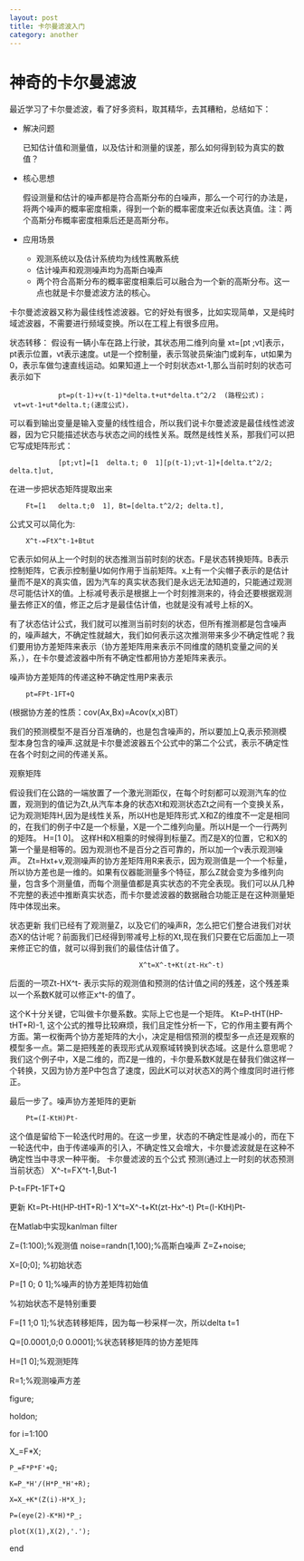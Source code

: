 ```yaml
---
layout: post
title: 卡尔曼滤波入门
category: another
---
```


# 神奇的卡尔曼滤波
最近学习了卡尔曼滤波，看了好多资料，取其精华，去其糟粕，总结如下：

- 解决问题

    已知估计值和测量值，以及估计和测量的误差，那么如何得到较为真实的数值？
- 核心思想

    假设测量和估计的噪声都是符合高斯分布的白噪声，那么一个可行的办法是，将两个噪声的概率密度相乘，得到一个新的概率密度来近似表达真值。注：两个高斯分布概率密度相乘后还是高斯分布。
- 应用场景

    - 观测系统以及估计系统均为线性离散系统
    - 估计噪声和观测噪声均为高斯白噪声
    - 两个符合高斯分布的概率密度相乘后可以融合为一个新的高斯分布。这一点也就是卡尔曼滤波方法的核心。

卡尔曼滤波器又称为最佳线性滤波器。它的好处有很多，比如实现简单，又是纯时域滤波器，不需要进行频域变换。所以在工程上有很多应用。

状态转移：
假设有一辆小车在路上行驶，其状态用二维列向量 xt=[pt  ;vt]表示，pt表示位置，vt表示速度。ut是一个控制量，表示驾驶员柴油门或刹车，ut如果为0，表示车做匀速直线运动。如果知道上一个时刻状态xt-1,那么当前时刻的状态可表示如下

                pt=p(t-1)+v(t-1)*delta.t+ut*delta.t^2/2  (路程公式)；
     vt=vt-1+ut*delta.t;(速度公式)，
                    
可以看到输出变量是输入变量的线性组合，所以我们说卡尔曼滤波是最佳线性滤波器，因为它只能描述状态与状态之间的线性关系。既然是线性关系，那我们可以把它写成矩阵形式：

                [pt;vt]=[1  delta.t; 0  1][p(t-1);vt-1]+[delta.t^2/2; delta.t]ut,
                
在进一步把状态矩阵提取出来

        Ft=[1   delta.t;0  1], Bt=[delta.t^2/2; delta.t],
        
        
公式又可以简化为:
       
        X^t-=FtX^t-1+Btut

 它表示如何从上一个时刻的状态推测当前时刻的状态。F是状态转换矩阵。B表示控制矩阵，它表示控制量U如何作用于当前矩阵。x上有一个尖帽子表示的是估计量而不是X的真实值，因为汽车的真实状态我们是永远无法知道的，只能通过观测尽可能估计X的值。上标减号表示是根据上一个时刻推测来的，待会还要根据观测量去修正X的值，修正之后才是最佳估计值，也就是没有减号上标的X。
 
有了状态估计公式，我们就可以推测当前时刻的状态，但所有推测都是包含噪声的，噪声越大，不确定性就越大，我们如何表示这次推测带来多少不确定性呢？我们要用协方差矩阵来表示（协方差矩阵用来表示不同维度的随机变量之间的关系，），在卡尔曼滤波器中所有不确定性都用协方差矩阵来表示。

噪声协方差矩阵的传递这种不确定性用P来表示


        pt=FPt-1FT+Q

(根据协方差的性质：cov(Ax,Bx)=Acov(x,x)BT）

我们的预测模型不是百分百准确的，也是包含噪声的，所以要加上Q,表示预测模型本身包含的噪声.这就是卡尔曼滤波器五个公式中的第二个公式，表示不确定性在各个时刻之间的传递关系。

观察矩阵

假设我们在公路的一端放置了一个激光测距仪，在每个时刻都可以观测汽车的位置，观测到的值记为Zt,从汽车本身的状态Xt和观测状态Zt之间有一个变换关系，记为观测矩阵H,因为是线性关系，所以H也是矩阵形式.X和Z的维度不一定是相同的，在我们的例子中Z是一个标量，X是一个二维列向量。所以H是一个一行两列的矩阵。
                                            H=[1  0]。
这样H和X相乘的时候得到标量Z。而Z是X的位置，它和X的第一个量是相等的。因为观测也不是百分之百可靠的，所以加一个v表示观测噪声。
Zt=Hxt+v,观测噪声的协方差矩阵用R来表示，因为观测值是一个一个标量，所以协方差也是一维的。如果有仪器能测量多个特征，那么Z就会变为多维列向量，包含多个测量值，而每个测量值都是真实状态的不完全表现。我们可以从几种不完整的表述中推断真实状态，而卡尔曼滤波器的数据融合功能正是在这种测量矩阵中体现出来。

状态更新
    我们已经有了观测量Z，以及它们的噪声R，怎么把它们整合进我们对状态X的估计呢？前面我们已经得到带减号上标的Xt,现在我们只要在它后面加上一项来修正它的值，就可以得到我们的最佳估计值了。
    
                                    X^t=X^-t+Kt(zt-Hx^-t)
                                    
后面的一项Zt-HX^t- 表示实际的观测值和预测的估计值之间的残差，这个残差乘以一个系数K就可以修正x^t-的值了。

这个K十分关键，它叫做卡尔曼系数。实际上它也是一个矩阵。
Kt=P-tHT(HP-tHT+R)-1,
这个公式的推导比较麻烦，我们且定性分析一下，它的作用主要有两个方面。第一权衡两个协方差矩阵的大小，决定是相信预测的模型多一点还是观察的模型多一点。第二是把残差的表现形式从观察域转换到状态域。这是什么意思呢？我们这个例子中，X是二维的，而Z是一维的，卡尔曼系数K就是在替我们做这样一个转换，又因为协方差P中包含了速度，因此K可以对状态X的两个维度同时进行修正。

最后一步了。噪声协方差矩阵的更新

        Pt=(I-KtH)Pt-

这个值是留给下一轮迭代时用的。在这一步里，状态的不确定性是减小的，而在下一轮迭代中，由于传递噪声的引入，不确定性又会增大，卡尔曼滤波就是在这种不确定性当中寻求一种平衡。
卡尔曼滤波的五个公式
预测(通过上一时刻的状态预测当前状态）
X^-t=FX^t-1,But-1

P-t=FPt-1FT+Q

更新
Kt=Pt-Ht(HP-tHT+R)-1
X^t=X^-t+Kt(zt-Hx^-t)
Pt=(I-KtH)Pt-


在Matlab中实现kanlman filter

Z=(1:100);%观测值
noise=randn(1,100);%高斯白噪声
Z=Z+noise;
 
 
X=[0;0]; %初始状态

P=[1 0; 0 1];%噪声的协方差矩阵初始值

%初始状态不是特别重要
 
F=[1 1;0 1];%状态转移矩阵，因为每一秒采样一次，所以delta t=1

Q=[0.0001,0;0 0.0001];%状态转移矩阵的协方差矩阵

H=[1 0];%观测矩阵

R=1;%观测噪声方差
 
figure;

holdon;
 
 

for
i=1:100

   X_=F*X;
   
    P_=F*P*F'+Q;
    
    K=P_*H'/(H*P_*H'+R);
    
    X=X_+K*(Z(i)-H*X_);
    
    P=(eye(2)-K*H)*P_;
   
    plot(X(1),X(2),'.');  
end
 